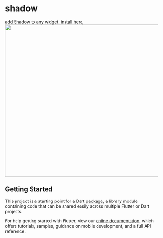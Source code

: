 # shadow

add Shadow to any widget.
[install here](https://pub.dev/packages/shadow),
<img src="https://github.com/Fethi1/Shadow/blob/master/Screenshot from 2019-09-08 14-58-07.png" width="900" height="500">

## Getting Started

This project is a starting point for a Dart
[package](https://flutter.dev/developing-packages/),
a library module containing code that can be shared easily across
multiple Flutter or Dart projects.

For help getting started with Flutter, view our 
[online documentation](https://flutter.dev/docs), which offers tutorials, 
samples, guidance on mobile development, and a full API reference.
